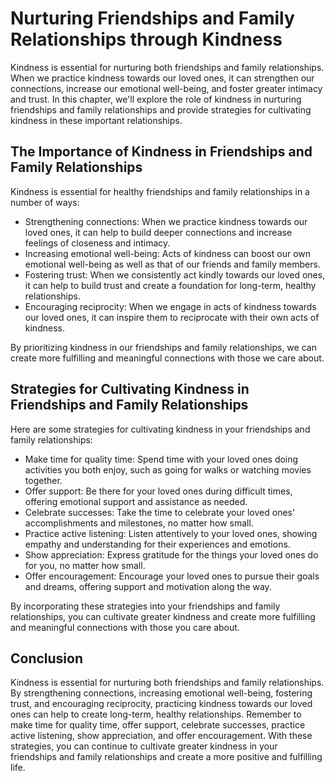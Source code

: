 # Nurturing Friendships and Family Relationships through Kindness

Kindness is essential for nurturing both friendships and family relationships. When we practice kindness towards our loved ones, it can strengthen our connections, increase our emotional well-being, and foster greater intimacy and trust. In this chapter, we'll explore the role of kindness in nurturing friendships and family relationships and provide strategies for cultivating kindness in these important relationships.

The Importance of Kindness in Friendships and Family Relationships
------------------------------------------------------------------

Kindness is essential for healthy friendships and family relationships in a number of ways:

* Strengthening connections: When we practice kindness towards our loved ones, it can help to build deeper connections and increase feelings of closeness and intimacy.
* Increasing emotional well-being: Acts of kindness can boost our own emotional well-being as well as that of our friends and family members.
* Fostering trust: When we consistently act kindly towards our loved ones, it can help to build trust and create a foundation for long-term, healthy relationships.
* Encouraging reciprocity: When we engage in acts of kindness towards our loved ones, it can inspire them to reciprocate with their own acts of kindness.

By prioritizing kindness in our friendships and family relationships, we can create more fulfilling and meaningful connections with those we care about.

Strategies for Cultivating Kindness in Friendships and Family Relationships
---------------------------------------------------------------------------

Here are some strategies for cultivating kindness in your friendships and family relationships:

* Make time for quality time: Spend time with your loved ones doing activities you both enjoy, such as going for walks or watching movies together.
* Offer support: Be there for your loved ones during difficult times, offering emotional support and assistance as needed.
* Celebrate successes: Take the time to celebrate your loved ones' accomplishments and milestones, no matter how small.
* Practice active listening: Listen attentively to your loved ones, showing empathy and understanding for their experiences and emotions.
* Show appreciation: Express gratitude for the things your loved ones do for you, no matter how small.
* Offer encouragement: Encourage your loved ones to pursue their goals and dreams, offering support and motivation along the way.

By incorporating these strategies into your friendships and family relationships, you can cultivate greater kindness and create more fulfilling and meaningful connections with those you care about.

Conclusion
----------

Kindness is essential for nurturing both friendships and family relationships. By strengthening connections, increasing emotional well-being, fostering trust, and encouraging reciprocity, practicing kindness towards our loved ones can help to create long-term, healthy relationships. Remember to make time for quality time, offer support, celebrate successes, practice active listening, show appreciation, and offer encouragement. With these strategies, you can continue to cultivate greater kindness in your friendships and family relationships and create a more positive and fulfilling life.
